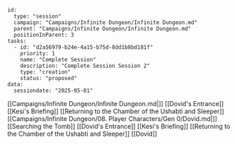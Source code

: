 
```RpgManager4
id: 
  type: "session"
  campaign: "Campaigns/Infinite Dungeon/Infinite Dungeon.md"
  parent: "Campaigns/Infinite Dungeon/Infinite Dungeon.md"
  positionInParent: 3
tasks: 
  - id: "d2a56979-b24e-4a15-b75d-8dd1b8bd181f"
    priority: 1
    name: "Complete Session"
    description: "Complete Session Session 2"
    type: "creation"
    status: "proposed"
data: 
  sessiondate: "2025-05-01"
```

[[Campaigns/Infinite Dungeon/Infinite Dungeon.md|]]
[[Dovid's Entrance]]
[[Kesi's Briefing]]
[[Returning to the Chamber of the Ushabti and Sleeper]]
[[Campaigns/Infinite Dungeon/08. Player Characters/Gen 0/Dovid.md|]]
[[Searching the Tomb]]
[[Dovid's Entrance]]
[[Kesi's Briefing]]
[[Returning to the Chamber of the Ushabti and Sleeper]]
[[Dovid]]